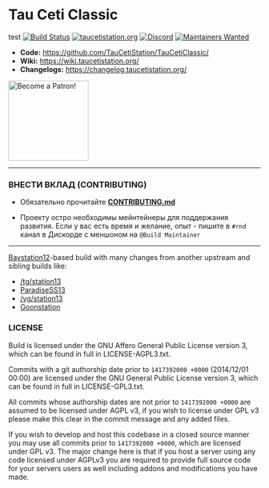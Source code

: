 # Tau Ceti Classic
test
[![Build Status](https://github.com/TauCetiStation/TauCetiClassic/workflows/CI%20Suite/badge.svg)](https://github.com/TauCetiStation/TauCetiClassic/actions?query=workflow%3A%22CI+Suite%22)
[![taucetistation.org](https://img.shields.io/badge/site-taucetistation.org-blue.svg)](http://taucetistation.org/)
[![Discord](https://discordapp.com/api/guilds/401030271417188353/widget.png)](https://discord.gg/YCWRjkb)
[![Maintainers Wanted](https://img.shields.io/badge/maintainers-wanted-red.svg?style=flat)](https://github.com/TauCetiStation/TauCetiClassic)

* **Code:** https://github.com/TauCetiStation/TauCetiClassic/
* **Wiki:** https://wiki.taucetistation.org/
* **Changelogs:** https://changelog.taucetistation.org/

<a href="https://patreon.com/tauceti"><img src="https://c5.patreon.com/external/logo/become_a_patron_button@2x.png" alt="Become a Patron!" width="160" /></a>

---

### ВНЕСТИ ВКЛАД (CONTRIBUTING)

- Обязательно прочитайте **[CONTRIBUTING.md](https://github.com/TauCetiStation/TauCetiClassic/blob/master/CONTRIBUTING.md)**

- Проекту остро необходимы мейнтейнеры для поддержания развития. Если у вас есть время и желание, опыт - пишите в ``#rnd`` канал в Дискорде с меншоном на ``@Build Maintainer``

---

[Baystation12](http://baystation12.net/)-based build with many changes from another upstream and sibling builds like:
* [/tg/station13](https://tgstation13.org/)
* [ParadiseSS13](http://nanotrasen.se/phpBB3/index.php)
* [/vg/station13](http://ss13.pomf.se/)
* [Goonstation](http://goonhub.com/)


### LICENSE
Build is licensed under the GNU Affero General Public License version 3, which can be found in full in LICENSE-AGPL3.txt.

Commits with a git authorship date prior to `1417392000 +0000` (2014/12/01 00:00) are licensed under the GNU General Public License version 3, which can be found in full in LICENSE-GPL3.txt.

All commits whose authorship dates are not prior to `1417392000 +0000` are assumed to be licensed under AGPL v3, if you wish to license under GPL v3 please make this clear in the commit message and any added files.

If you wish to develop and host this codebase in a closed source manner you may use all commits prior to `1417392000 +0000`, which are licensed under GPL v3.  The major change here is that if you host a server using any code licensed under AGPLv3 you are required to provide full source code for your servers users as well including addons and modifications you have made.
